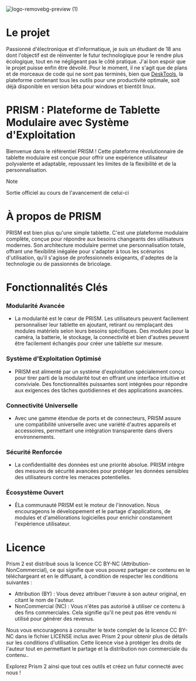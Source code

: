 ![logo-removebg-preview (1)](https://github.com/hugodev-teck/Prism/assets/84953759/a7c18f4c-e080-4b52-9e7d-35d790b7632c)
# Le projet
Passionné d'électronique et d'informatique, je suis un étudiant de 18 ans dont l'objectif est de réinventer le futur technologique pour le rendre plus écologique, tout en ne négligeant pas le côté pratique. J'ai bon espoir que le projet puisse enfin être dévoilé. Pour le moment, il ne s'agit que de plans et de morceaux de code qui ne sont pas terminés, bien que [DeskTools](https://live-prism.web.app/), la plateforme contenant tous les outils pour une productivité optimale, soit déjà disponible en version bêta pour windows et bientôt linux.

# PRISM : Plateforme de Tablette Modulaire avec Système d'Exploitation
Bienvenue dans le référentiel PRISM ! Cette plateforme révolutionnaire de tablette modulaire est conçue pour offrir une expérience utilisateur polyvalente et adaptable, repoussant les limites de la flexibilité et de la personnalisation.

> [!NOTE]
> Sortie officiel au cours de l'avancement de celui-ci 

# À propos de PRISM
PRISM est bien plus qu'une simple tablette. C'est une plateforme modulaire complète, conçue pour répondre aux besoins changeants des utilisateurs modernes. Son architecture modulaire permet une personnalisation totale, offrant une flexibilité inégalée pour s'adapter à tous les scénarios d'utilisation, qu'il s'agisse de professionnels exigeants, d'adeptes de la technologie ou de passionnés de bricolage.

# Fonctionnalités Clés
### Modularité Avancée
* La modularité est le cœur de PRISM. Les utilisateurs peuvent facilement personnaliser leur tablette en ajoutant, retirant ou remplaçant des modules matériels selon leurs besoins spécifiques. Des modules pour la caméra, la batterie, le stockage, la connectivité et bien     d'autres peuvent être facilement échangés pour créer une tablette sur mesure.
### Système d'Exploitation Optimisé
* PRISM est alimenté par un système d'exploitation spécialement conçu pour tirer parti de la modularité tout en offrant une interface intuitive et conviviale. Des fonctionnalités puissantes sont intégrées pour répondre aux exigences des tâches quotidiennes et des applications avancées.
### Connectivité Universelle
* Avec une gamme étendue de ports et de connecteurs, PRISM assure une compatibilité universelle avec une variété d'autres appareils et accessoires, permettant une intégration transparente dans divers environnements.
### Sécurité Renforcée
* La confidentialité des données est une priorité absolue. PRISM intègre des mesures de sécurité avancées pour protéger les données sensibles des utilisateurs contre les menaces potentielles.
### Écosystème Ouvert
* ÉLa communauté PRISM est le moteur de l'innovation. Nous encourageons le développement et le partage d'applications, de modules et d'améliorations logicielles pour enrichir constamment l'expérience utilisateur.

# Licence
Prism 2 est distribué sous la licence CC BY-NC (Attribution-NonCommercial), ce qui signifie que vous pouvez partager ce contenu en le téléchargeant et en le diffusant, à condition de respecter les conditions suivantes :

* Attribution (BY) : Vous devez attribuer l'œuvre à son auteur original, en citant le nom de l'auteur.
* NonCommercial (NC) : Vous n'êtes pas autorisé à utiliser ce contenu à des fins commerciales. Cela signifie qu'il ne peut pas être vendu ni utilisé pour générer des revenus.

Nous vous encourageons à consulter le texte complet de la licence CC BY-NC dans le fichier LICENSE inclus avec Prism 2 pour obtenir plus de détails sur les conditions d'utilisation. Cette licence vise à protéger les droits de l'auteur tout en permettant le partage et la distribution non commerciale du contenu..

Explorez Prism 2 ainsi que tout ces outils et créez un futur connecté avec nous !
